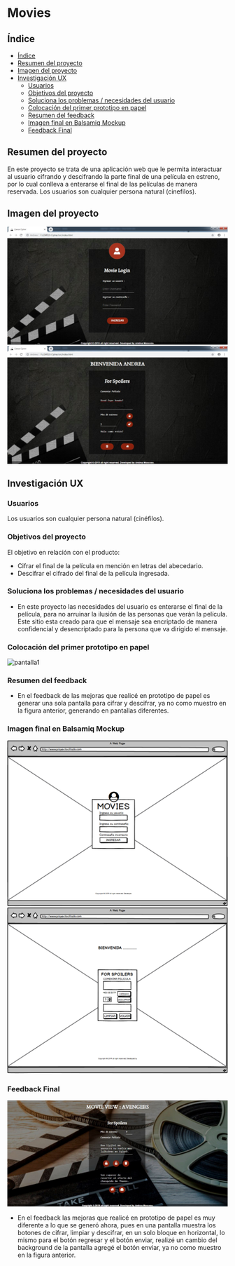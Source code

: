 # Movies

## Índice

- [Índice](#índice)
- [Resumen del proyecto](#resumen-del-proyecto)
- [Imagen del proyecto](#imagen-del-proyecto)
- [Investigación UX](#investigacion-ux)
  - [Usuarios](#usuarios)
  - [Objetivos del proyecto](#objetivos-del-proyecto)
  - [Soluciona los problemas / necesidades del usuario](#soluciona-los-problemas-necesidades-del-usuario)
  - [Colocación del primer prototipo en papel](#colocacion-del-primer-prototipo-en-papel)
  - [Resumen del feedback](#resumen-del-feedback)
  - [Imagen final en Balsamiq Mockup](#imagen-final-en-balsamiq-mockup)
  - [Feedback Final](#feedback-final)


## Resumen del proyecto

En este proyecto se trata de una aplicación web que le permita interactuar al usuario cifrando y descifrando la parte final de una película en estreno,
por lo cual conlleva a enterarse el final de las películas de manera reservada.
Los usuarios son cualquier persona natural (cinefilos).

## Imagen del proyecto
![pantallafinal1](image-prototipo/pantallafinal1.jpg)
![pantallafinal](image-prototipo/pantallafinal.jpg)

## Investigación UX

### Usuarios
Los usuarios son cualquier persona natural (cinéfilos).

### Objetivos del proyecto

El objetivo en relación con el producto:
- Cifrar el final de la película en mención en letras del abecedario.
- Descifrar el cifrado del final de la película ingresada.

### Soluciona los problemas / necesidades del usuario

- En este proyecto las necesidades del usuario es enterarse el final de la película, para no arruinar la ilusión de las personas que verán la película.
Este sitio esta creado para que el mensaje sea encriptado de manera confidencial y desencriptado para la persona que va dirigido el mensaje.

### Colocación del primer prototipo en papel

![pantalla1](src/image/pantalla1.png)

### Resumen del feedback
- En el feedback de las mejoras que realicé en prototipo de papel es generar una sola pantalla para cifrar y descifrar, ya no como muestro en la figura anterior,
generando en pantallas diferentes.

### Imagen final en Balsamiq Mockup
![pantalla2](src/image/screen1.png)
![pantalla3](src/image/screen2.png)

### Feedback Final
![pantallaFeedbak2](src/image/pantallaFeedbak2.png)
- En el feedback las mejoras que realicé en prototipo de papel es muy diferente a lo que se generó ahora, pues en una pantalla muestra los botones de cifrar, limpiar y descifrar, en un solo bloque en horizontal, lo mismo para el botón regresar y el botón enviar, realizé un cambio del background de la pantalla agregé el botón enviar, ya no como muestro en la figura anterior.
